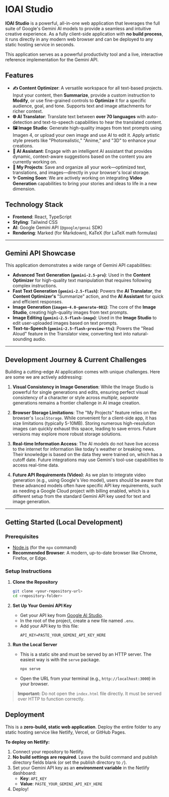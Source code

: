 # IOAI Studio

**IOAI Studio** is a powerful, all-in-one web application that leverages the full suite of Google's Gemini AI models to provide a seamless and intuitive creative experience. As a fully client-side application with **no build process**, it runs directly in any modern web browser and can be deployed to any static hosting service in seconds.

This application serves as a powerful productivity tool and a live, interactive reference implementation for the Gemini API.

## Features

-   **✍️ Content Optimizer**: A versatile workspace for all text-based projects. Input your content, then **Summarize**, provide a custom instruction to **Modify**, or use fine-grained controls to **Optimize** it for a specific audience, goal, and tone. Supports text and image attachments for richer context.
-   **🌐 AI Translator**: Translate text between **over 70 languages** with auto-detection and text-to-speech capabilities to hear the translated content.
-   **🖼️ Image Studio**: Generate high-quality images from text prompts using Imagen 4, or upload your own image and use AI to edit it. Apply artistic style presets like "Photorealistic," "Anime," and "3D" to enhance your creations.
-   **💬 AI Assistant**: Engage with an intelligent AI assistant that provides dynamic, context-aware suggestions based on the content you are currently working on.
-   **📁 My Projects**: Save and organize all your work—optimized text, translations, and images—directly in your browser's local storage.
-   **✨ Coming Soon**: We are actively working on integrating **Video Generation** capabilities to bring your stories and ideas to life in a new dimension.

## Technology Stack

-   **Frontend**: React, TypeScript
-   **Styling**: Tailwind CSS
-   **AI**: Google Gemini API (`@google/genai` SDK)
-   **Rendering**: Marked (for Markdown), KaTeX (for LaTeX math formulas)

---

## Gemini API Showcase

This application demonstrates a wide range of Gemini API capabilities:

-   **Advanced Text Generation (`gemini-2.5-pro`)**: Used in the **Content Optimizer** for high-quality text manipulation that requires following complex instructions.
-   **Fast Text Generation (`gemini-2.5-flash`)**: Powers the **AI Translator**, the **Content Optimizer's** "Summarize" action, and the **AI Assistant** for quick and efficient responses.
-   **Image Generation (`imagen-4.0-generate-001`)**: The core of the **Image Studio**, creating high-quality images from text prompts.
-   **Image Editing (`gemini-2.5-flash-image`)**: Used in the **Image Studio** to edit user-uploaded images based on text prompts.
-   **Text-to-Speech (`gemini-2.5-flash-preview-tts`)**: Powers the "Read Aloud" feature in the Translator view, converting text into natural-sounding audio.

---

## Development Journey & Current Challenges

Building a cutting-edge AI application comes with unique challenges. Here are some we are actively addressing:

1.  **Visual Consistency in Image Generation**: While the Image Studio is powerful for single generations and edits, ensuring perfect visual consistency of a character or style across *multiple, separate* generations remains a frontier challenge in AI image creation.

2.  **Browser Storage Limitations**: The "My Projects" feature relies on the browser's `localStorage`. While convenient for a client-side app, it has size limitations (typically 5-10MB). Storing numerous high-resolution images can quickly exhaust this space, leading to save errors. Future versions may explore more robust storage solutions.

3.  **Real-time Information Access**: The AI models do not have live access to the internet for information like today's weather or breaking news. Their knowledge is based on the data they were trained on, which has a cutoff date. Future integrations may use Gemini's tool-use capabilities to access real-time data.

4.  **Future API Requirements (Video)**: As we plan to integrate video generation (e.g., using Google's Veo model), users should be aware that these advanced models often have specific API key requirements, such as needing a Google Cloud project with billing enabled, which is a different setup from the standard Gemini API key used for text and image generation.

---

## Getting Started (Local Development)

### Prerequisites
-   [Node.js](https://nodejs.org/) (for the `npx` command)
-   **Recommended Browser**: A modern, up-to-date browser like Chrome, Firefox, or Edge.

### Setup Instructions
1.  **Clone the Repository**
    ```sh
    git clone <your-repository-url>
    cd <repository-folder>
    ```

2.  **Set Up Your Gemini API Key**
    -   Get your API key from [Google AI Studio](https://aistudio.google.com/).
    -   In the root of the project, create a new file named `.env`.
    -   Add your API key to this file:
        ```
        API_KEY=PASTE_YOUR_GEMINI_API_KEY_HERE
        ```

3.  **Run the Local Server**
    -   This is a static site and must be served by an HTTP server. The easiest way is with the `serve` package.
        ```sh
        npx serve
        ```
    -   Open the URL from your terminal (e.g., `http://localhost:3000`) in your browser.

> **Important:** Do not open the `index.html` file directly. It must be served over HTTP to function correctly.

## Deployment

This is a **zero-build, static web application**. Deploy the entire folder to any static hosting service like Netlify, Vercel, or GitHub Pages.

**To deploy on Netlify:**
1.  Connect your repository to Netlify.
2.  **No build settings are required**. Leave the build command and publish directory fields blank (or set the publish directory to `/`).
3.  Set your Gemini API key as an **environment variable** in the Netlify dashboard:
    -   **Key**: `API_KEY`
    -   **Value**: `PASTE_YOUR_GEMINI_API_KEY_HERE`
4.  Deploy!